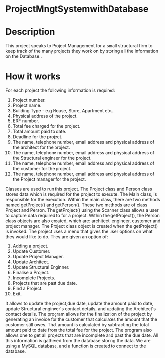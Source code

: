 # ProjectMngtSystemwithDatabase
Description
===========
This project speaks to Project Management for a small structural firm to keep track of 
the many projects they work on by storing all the information on the Database..  

How it works
============
For each project the following information is required:
1. Project number.
2. Project name.
3. Building Type - e.g House, Store, Apartment etc...
4. Physical address of the project.
5. ERF number.
6. Total fee charged for the project.
7. Total amount paid to date.
8. Deadline for the project.
9. The name, telephone number, email address and physical address of the architect for the project.
10. The name, telephone number, email address and physical address of the Structural engineer for the project.
11. The name, telephone number, email address and physical address of the customer for the project.
12. The name, telephone number, email address and physical address of the Project manager for the project.
	
Classes are used to run this project. The Project class and Person class stores data which 
is required for the project to execute. The Main class, is responsible for the execution.
Within the main class, there are two methods named getProject() and getPerson().
These two methods are of class Project and Person.
The getProject() using the Scanner class allows a user to capture data required to for a project.
Within the getProject(), the Person class objects are also created, which are: architect, engineer, customer
and project manager. 
The Project class object is created when the getProject() is invoked.
The project uses a menu that gives the user options on what they would like to do. They are given an option of:
1. Adding a project.
2. Update Customer.
3. Update Project Manager.
4. Update Architect.
5. Update Structural Enginner.
6. Finalise a Project.
7. Incomplete Projects.
8. Projects that are past due date.
9. Find a Project.
10. Exit.

It allows to update the project,due date, update the amount paid to date, update Structural engineer's contact details, and updating the Architect's contact details.
The program allows for the finalization of the project by generating an invoice for the customer that calculates the amount that the customer still owes.
That amount is calculated by subtracting the total amount paid to date from the total fee for the project.
The program also allows one to get all projects that are incomplete and past the due date.
All this information is gathered from the database storing the data. We are using a MySQL database, and a function
is created to connect to the database.
